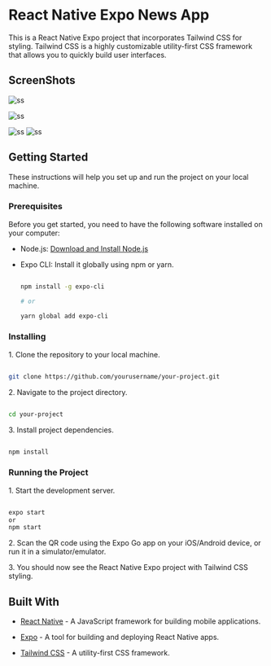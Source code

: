 # React Native Expo News App

This is a React Native Expo project that incorporates Tailwind CSS for styling. Tailwind CSS is a highly customizable utility-first CSS framework that allows you to quickly build user interfaces.

## ScreenShots
![ss](https://drive.google.com/file/d/1w2UOfRFKSvN4WAV7PltFYX3jlhyw7c1Q/view?usp=sharing)

![ss](https://drive.google.com/file/d/1RN-6QYA_9xprr-XfRLzxyjAnohzb2X1K/view?usp=drive_link)

![ss](https://drive.google.com/file/d/1EK17-CnaWRCfVr5AxWc4P82J-lmTU4Gw/view?usp=sharing)
![ss](https://drive.google.com/file/d/1YQ0Mlaw5bAt5xCrBiqiUh6Ds5bfLOUZJ/view?usp=sharing)

## Getting Started

These instructions will help you set up and run the project on your local machine.

### Prerequisites

Before you get started, you need to have the following software installed on your computer:

- Node.js: [Download and Install Node.js](https://nodejs.org/)

- Expo CLI: Install it globally using npm or yarn.

  ```bash

  npm install -g expo-cli

  # or

  yarn global add expo-cli

  ```

### Installing

1\. Clone the repository to your local machine.

   ```bash

   git clone https://github.com/yourusername/your-project.git

   ```

2\. Navigate to the project directory.

   ```bash

   cd your-project

   ```

3\. Install project dependencies.

   ```bash

   npm install

   ```

### Running the Project

1\. Start the development server.

   ```bash

   expo start
   or
   npm start

   ```

2\. Scan the QR code using the Expo Go app on your iOS/Android device, or run it in a simulator/emulator.

3\. You should now see the React Native Expo project with Tailwind CSS styling.

## Built With

- [React Native](https://reactnative.dev/) - A JavaScript framework for building mobile applications.

- [Expo](https://expo.io/) - A tool for building and deploying React Native apps.

- [Tailwind CSS](https://tailwindcss.com/) - A utility-first CSS framework.


